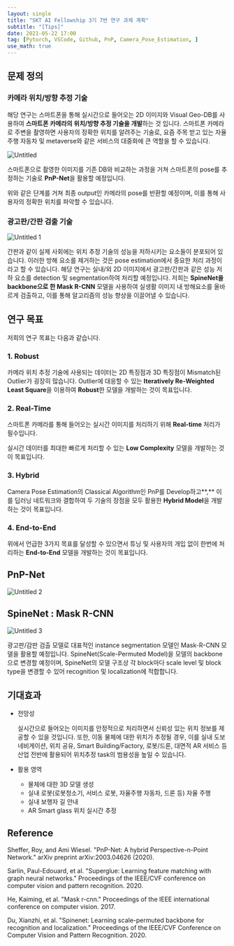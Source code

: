 ```yaml
---
layout: single
title: "SKT AI Fellowship 3기 7번 연구 과제 계획"
subtitle: "[Tips]"
date: 2021-05-22 17:00
tag: [Pytorch, VSCode, Github, PnP, Camera_Pose_Estimation, ]
use_math: true
---
```



## 문제 정의

### 카메라 위치/방향 추정 기술

해당 연구는 스마트폰을 통해 실시간으로 들어오는 2D 이미지와 Visual Geo-DB를 사용하여 **스마트폰 카메라의 위치/방향 추정 기술을 개발**하는 것 입니다. 스마트폰 카메라로 주변을 촬영하면 사용자의 정확한 위치를 알려주는 기술로, 요즘 주목 받고 있는 자율주행 자동차 및 metaverse와 같은 서비스의 대중화에 큰 역할을 할 수 있습니다. 

![Untitled](https://user-images.githubusercontent.com/68378932/122576304-82990f80-d08c-11eb-9518-ae4cb6c9ebae.png)

스마트폰으로 촬영한 이미지를 기존 DB와 비교하는 과정을 거쳐 스마트폰의 pose를 추정하는 기술로 **PnP-Net**을 활용할 예정입니다. 

위와 같은 단계를 거쳐 최종 output인 카메라의 pose를 반환할 예정이며, 이를 통해 사용자의 정확한 위치를 파악할 수 있습니다. 



### 광고판/간판 검출 기술


![Untitled 1](https://user-images.githubusercontent.com/68378932/122576289-8036b580-d08c-11eb-9023-b9393fb37a11.png)

간판과 같이 실제 사회에는 위치 추정 기술의 성능을 저하시키는 요소들이 분포되어 있습니다. 이러한 방해 요소를 제거하는 것은 pose estimation에서 중요한 처리 과정이라고 할 수 있습니다.  해당 연구는 실내/외 2D 이미지에서 광고판/간판과 같은 성능 저하 요소를 detection 및 segmentation하여 처리할 예정입니다. 저희는 **SpineNet을 backbone으로 한 Mask R-CNN** 모델을 사용하여 실생활 이미지 내 방해요소를 올바르게 검출하고, 이를 통해 알고리즘의 성능 향상을 이끌어낼 수 있습니다. 



## 연구 목표

저희의 연구 목표는 다음과 같습니다.

### 1. **Robust**

카메라 위치 추정 기술에 사용되는 데이터는 2D 특징점과 3D 특징점이 Mismatch된 Outlier가 굉장히 많습니다. Outlier에 대응할 수 있는 **Iteratively Re-Weighted Least Square**을 이용하여 **Robust**한 모델을 개발하는 것이 목표입니다.

### 2. Real-Time

스마트폰 카메라를 통해 들어오는 실시간 이미지를 처리하기 위해 **Real-time** 처리가 필수입니다.

실시간 데이터를 최대한 빠르게 처리할 수 있는 **Low Complexity** 모델을 개발하는 것이 목표입니다.

### 3. Hybrid

Camera Pose Estimation의 Classical Algorithm인 PnP를 Develop하고**,** 이를 딥러닝 네트워크와 결합하여 두 기술의 장점을 모두 활용한 **Hybrid Model**을 개발 하는 것이 목표입니다. 

### 4. End-to-End

위에서 언급한 3가지 목표를 달성할 수 있으면서 튜닝 및 사용자의 개입 없이 한번에 처리하는 **End-to-End** 모델을 개발하는 것이 목표입니다.



## PnP-Net

![Untitled 2](https://user-images.githubusercontent.com/68378932/122576297-82007900-d08c-11eb-9796-a923492356dc.png)



## SpineNet : Mask R-CNN

![Untitled 3](https://user-images.githubusercontent.com/68378932/122576301-82007900-d08c-11eb-92db-c10165648f37.png)

광고판/감판 검출 모델로 대표적인 instance segmentation 모델인 Mask-R-CNN 모델을 활용할 예정입니다. SpineNet(Scale-Permuted Model)을 모델의 backbone으로 변경할 예정이며, SpineNet의 모델 구조상 각 block마다 scale level 및 block type을 변경할 수 있어 recognition 및 localization에 적합합니다.  



## 기대효과

- 전망성

  실시간으로 들어오는 이미지를 안정적으로 처리하면서 신뢰성 있는 위치 정보를 제공할 수 있을 것입니다. 또한, 이동 물체에 대한 위치가 추정될 경우, 이를 실내 도보 네비게이션, 위치 공유, Smart Building/Factory, 로봇/드론, 대면적 AR 서비스 등 산업 전반에 활용되어 위치추정 task의 범용성을 높일 수 있습니다. 

- 활용 영역

  - 물체에 대한 3D 모델 생성
  - 실내 로봇(로봇청소기, 서비스 로봇, 자율주행 자동차, 드론 등) 자율 주행
  - 실내 보행자 길 안내
  - AR Smart glass 위치 실시간 추정



## Reference

Sheffer, Roy, and Ami Wiesel. "PnP-Net: A hybrid Perspective-n-Point Network." arXiv preprint arXiv:2003.04626 (2020).

Sarlin, Paul-Edouard, et al. "Superglue: Learning feature matching with graph neural networks." Proceedings of the IEEE/CVF conference on computer vision and pattern recognition. 2020.

He, Kaiming, et al. "Mask r-cnn." Proceedings of the IEEE international conference on computer vision. 2017.

Du, Xianzhi, et al. "Spinenet: Learning scale-permuted backbone for recognition and localization." Proceedings of the IEEE/CVF Conference on Computer Vision and Pattern Recognition. 2020.


